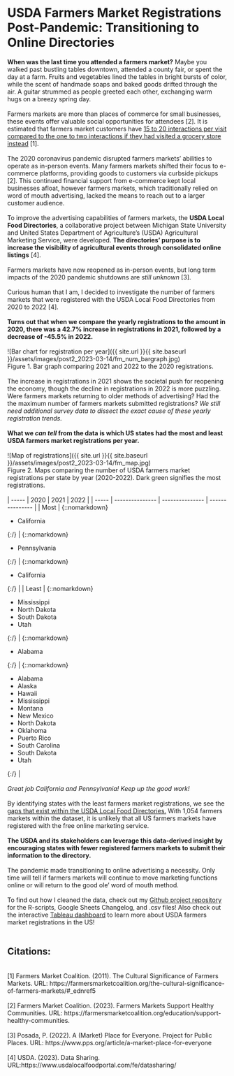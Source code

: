 # USDA Farmers Market Registrations Post-Pandemic: Transitioning to Online Directories

**When was the last time you attended a farmers market?** Maybe you walked past bustling tables downtown, attended a county fair, or spent the day at a farm. Fruits and vegetables lined the tables in bright bursts of color, while the scent of handmade soaps and baked goods drifted through the air. A guitar strummed as people greeted each other, exchanging warm hugs on a breezy spring day. 
<br><br>
Farmers markets are more than places of commerce for small businesses, these events offer valuable social opportunities for attendees [2]. It is estimated that farmers market customers have <u>15 to 20 interactions per visit compared to the one to two interactions if they had visited a grocery store instead</u> [1].
<br><br>
The 2020 coronavirus pandemic disrupted farmers markets’ abilities to operate as in-person events. Many farmers markets shifted their focus to e-commerce platforms, providing goods to customers via curbside pickups [2]. This continued financial support from e-commerce kept local businesses afloat, however farmers markets, which traditionally relied on word of mouth advertising, lacked the means to reach out to a larger customer audience. 
<br><br>
To improve the advertising capabilities of farmers markets, the **USDA Local Food Directories**, a collaborative project between Michigan State University and United States Department of Agriculture’s (USDA) Agricultural Marketing Service, were developed. **The directories’ purpose is to increase the visibility of agricultural events through consolidated online listings** [4]. 
<br><br>
Farmers markets have now reopened as in-person events, but long term impacts of the 2020 pandemic shutdowns are _still unknown_ [3]. 
<br><br>
Curious human that I am, I decided to investigate the number of farmers markets that were registered with the USDA Local Food Directories from 2020 to 2022 [4].
<br><br>
**Turns out that when we compare the yearly registrations to the amount in 2020, there was a 42.7% increase in registrations in 2021, followed by a decrease of -45.5% in 2022.** 
<br><br>
![Bar chart for registration per year]({{ site.url }}{{ site.baseurl }}/assets/images/post2_2023-03-14/fm_num_bargraph.jpg)
<br>
Figure 1. Bar graph comparing 2021 and 2022 to the 2020 registrations.
<br><br>
The increase in registrations in 2021 shows the societal push for reopening the economy, though the decline in registrations in 2022 is more puzzling. Were farmers markets returning to older methods of advertising? Had the the maximum number of farmers markets submitted registrations? _We still need additional survey data to dissect the exact cause of these yearly registration trends._
<br><br>
**What we _can tell_ from the data is which US states had the most and least USDA farmers market registrations per year.**
<br><br>
![Map of registrations]({{ site.url }}{{ site.baseurl }}/assets/images/post2_2023-03-14/fm_map.jpg)
<br>
Figure 2. Maps comparing the number of USDA farmers market registrations per state by year (2020-2022). Dark green signifies the most registrations. 
<br><br>
| ----- | 2020  | 2021 | 2022 |
| ----- | --------------- | --------------- | --------------- |
| Most | {::nomarkdown}<ul><li>California</li></ul>{:/} | {::nomarkdown}<ul><li>Pennsylvania</li></ul>{:/} | {::nomarkdown}<ul><li>California</li></ul>{:/} |
| Least | {::nomarkdown}<ul><li>Mississippi</li><li>North Dakota</li><li>South Dakota</li><li>Utah</li></ul>{:/} | {::nomarkdown}<ul><li>Alabama</li></ul>{:/} | {::nomarkdown}<ul><li>Alabama</li><li>Alaska</li><li>Hawaii</li><li>Mississippi</li><li>Montana</li><li>New Mexico</li><li>North Dakota</li><li>Oklahoma</li><li>Puerto Rico</li><li>South Carolina</li><li>South Dakota</li><li>Utah</li></ul>{:/} |
<br><br>
_Great job California and Pennsylvania! Keep up the good work!_
<br><br>
By identifying states with the least farmers market registrations, we see the <u>gaps that exist within the USDA Local Food Directories.</u> With 1,054 farmers markets within the dataset, it is unlikely that all US farmers markets have registered with the free online marketing service. 
<br><br>
**The USDA and its stakeholders can leverage this data-derived insight by encouraging states with fewer registered farmers markets to submit their information to the directory.**
<br><br>
The pandemic made transitioning to online advertising a necessity. Only time will tell if farmers markets will continue to move marketing functions online or will return to the good ole’ word of mouth method.
<br><br>
To find out how I cleaned the data, check out my <a href="https://github.com/hjkissinger/USDA-Farmers-Market">Github project repository</a> for the R-scripts, Google Sheets Changelog, and .csv files! Also check out the interactive <a href="https://public.tableau.com/app/profile/hannah.kissinger6750/viz/FarmersMarketsintheU_S_/USDAFarmersMarketRegistrationsPost-Pandemic">Tableau dashboard</a> to learn more about USDA farmers market registrations in the US!
<br><br>
## Citations:
<br>
[1] Farmers Market Coalition. (2011). The Cultural Significance of Farmers Markets. URL: https://farmersmarketcoalition.org/the-cultural-significance-of-farmers-markets/#_ednref5
<br><br>
[2] Farmers Market Coalition. (2023). Farmers Markets Support Healthy Communities. URL: https://farmersmarketcoalition.org/education/support-healthy-communities.
<br><br>
[3] Posada, P. (2022). A (Market) Place for Everyone. Project for Public Places. URL: https://www.pps.org/article/a-market-place-for-everyone
<br><br>
[4] USDA. (2023). Data Sharing. URL:https://www.usdalocalfoodportal.com/fe/datasharing/
